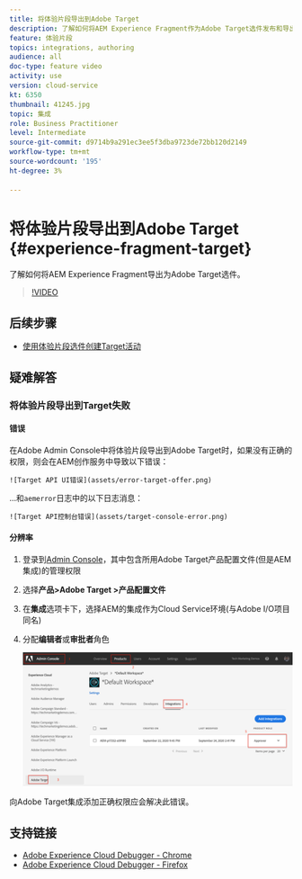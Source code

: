 ```yaml
---
title: 将体验片段导出到Adobe Target
description: 了解如何将AEM Experience Fragment作为Adobe Target选件发布和导出。
feature: 体验片段
topics: integrations, authoring
audience: all
doc-type: feature video
activity: use
version: cloud-service
kt: 6350
thumbnail: 41245.jpg
topic: 集成
role: Business Practitioner
level: Intermediate
source-git-commit: d9714b9a291ec3ee5f3dba9723de72bb120d2149
workflow-type: tm+mt
source-wordcount: '195'
ht-degree: 3%

---
```



# 将体验片段导出到Adobe Target {#experience-fragment-target}

了解如何将AEM Experience Fragment导出为Adobe Target选件。

>[!VIDEO](https://video.tv.adobe.com/v/41245?quality=12&learn=on)

## 后续步骤

+ [使用体验片段选件创建Target活动](./create-target-activity.md)

## 疑难解答

### 将体验片段导出到Target失败

#### 错误

在Adobe Admin Console中将体验片段导出到Adobe Target时，如果没有正确的权限，则会在AEM创作服务中导致以下错误：

    ![Target API UI错误](assets/error-target-offer.png)

...和`aemerror`日志中的以下日志消息：

    ![Target API控制台错误](assets/target-console-error.png)

#### 分辨率

1. 登录到[Admin Console](https://adminconsole.adobe.com/)，其中包含所用Adobe Target产品配置文件(但是AEM集成)的管理权限
2. 选择&#x200B;__产品>Adobe Target >产品配置文件__
3. 在&#x200B;__集成__&#x200B;选项卡下，选择AEM的集成作为Cloud Service环境(与Adobe I/O项目同名)
4. 分配&#x200B;__编辑者__&#x200B;或&#x200B;__审批者__&#x200B;角色

   ![Target API错误](assets/target-permissions.png)

向Adobe Target集成添加正确权限应会解决此错误。

## 支持链接

+ [Adobe Experience Cloud Debugger - Chrome](https://chrome.google.com/webstore/detail/adobe-experience-cloud-de/ocdmogmohccmeicdhlhhgepeaijenapj)
+ [Adobe Experience Cloud Debugger - Firefox](https://addons.mozilla.org/en-US/firefox/addon/adobe-experience-platform-dbg/)
